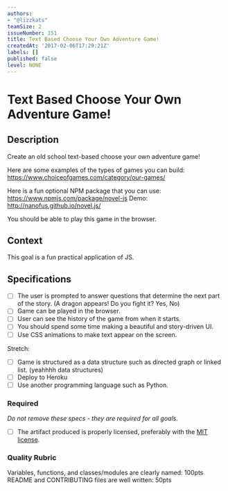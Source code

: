 ```yaml
---
authors:
- "@lizzkats"
teamSize: 2
issueNumber: 151
title: Text Based Choose Your Own Adventure Game!
createdAt: '2017-02-06T17:29:21Z'
labels: []
published: false
level: NONE
---
```


# Text Based Choose Your Own Adventure Game!

## Description

Create an old school text-based choose your own adventure game! 

Here are some examples of the types of games you can build: https://www.choiceofgames.com/category/our-games/

Here is a fun optional NPM package that you can use: https://www.npmjs.com/package/novel-js
Demo: http://nanofus.github.io/novel.js/

You should be able to play this game in the browser.  



## Context

This goal is a fun practical application of JS. 

## Specifications

- [ ] The user is prompted to answer questions that determine the next part of the story. (A dragon appears! Do you fight it? Yes, No)
- [ ] Game can be played in the browser.
- [ ] User can see the history of the game from when it starts.
- [ ] You should spend some time making a beautiful and story-driven UI.
- [ ] Use CSS animations to make text appear on the screen.

Stretch:
- [ ] Game is structured as a data structure such as directed graph or linked list. (yeahhhh data structures)
- [ ] Deploy to Heroku
- [ ] Use another programming language such as Python.

### Required

_Do not remove these specs - they are required for all goals_.

- [ ] The artifact produced is properly licensed, preferably with the [MIT license][mit-license].

### Quality Rubric

Variables, functions, and classes/modules are clearly named: 100pts
README and CONTRIBUTING files are well written: 50pts






[mit-license]: https://opensource.org/licenses/MIT
